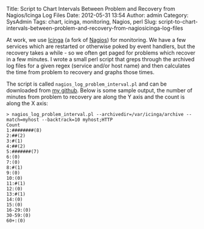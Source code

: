 Title: Script to Chart Intervals Between Problem and Recovery from Nagios/Icinga Log Files
Date: 2012-05-31 13:54
Author: admin
Category: SysAdmin
Tags: chart, icinga, monitoring, Nagios, perl
Slug: script-to-chart-intervals-between-problem-and-recovery-from-nagiosicinga-log-files

At work, we use [Icinga](http://www.icinga.org) (a fork of
[Nagios](http://nagios.org/)) for monitoring. We have a few services
which are restarted or otherwise poked by event handlers, but the
recovery takes a while - so we often get paged for problems which
recover in a few minutes. I wrote a small perl script that greps through
the archived log files for a given regex (service and/or host name) and
then calculates the time from problem to recovery and graphs those
times.

The script is called `nagios_log_problem_interval.pl` and can be
downloaded from [my
github](https://github.com/jantman/nagios-scripts/blob/master/nagios_log_problem_interval.pl).
Below is some sample output, the number of minutes from problem to
recovery are along the Y axis and the count is along the X axis:

~~~~{.console}
> nagios_log_problem_interval.pl --archivedir=/var/icinga/archive --match=myhost --backtrack=10 myhost;HTTP
Count
1:########(8)
2:##(2)
3:#(1)
4:##(2)
5:#######(7)
6:(0)
7:(0)
8:#(1)
9:(0)
10:(0)
11:#(1)
12:(0)
13:#(1)
14:(0)
15:(0)
16-29:(0)
30-59:(0)
60+:(0)
~~~~
